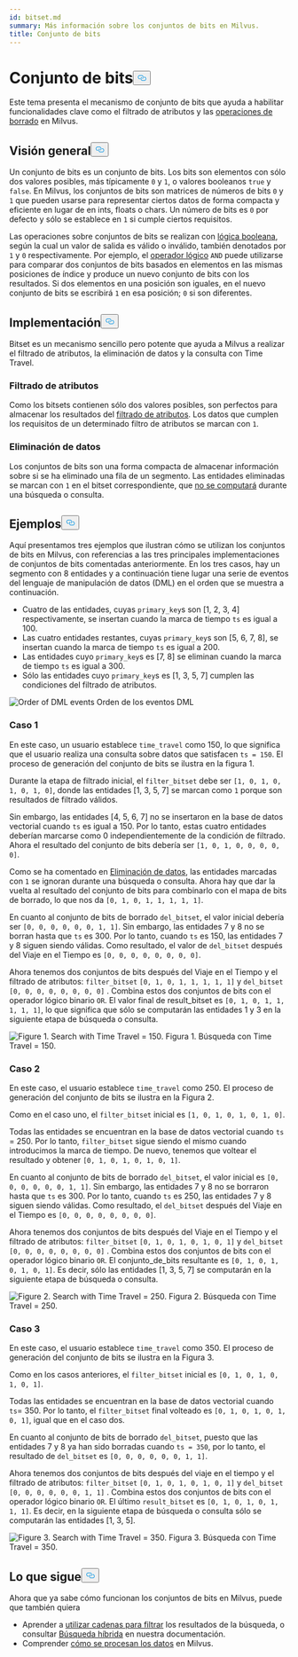 ```yaml
---
id: bitset.md
summary: Más información sobre los conjuntos de bits en Milvus.
title: Conjunto de bits
---
```

<h1 id="Bitset" class="common-anchor-header">Conjunto de bits<button data-href="#Bitset" class="anchor-icon" translate="no">
      <svg translate="no"
        aria-hidden="true"
        focusable="false"
        height="20"
        version="1.1"
        viewBox="0 0 16 16"
        width="16"
      >
        <path
          fill="#0092E4"
          fill-rule="evenodd"
          d="M4 9h1v1H4c-1.5 0-3-1.69-3-3.5S2.55 3 4 3h4c1.45 0 3 1.69 3 3.5 0 1.41-.91 2.72-2 3.25V8.59c.58-.45 1-1.27 1-2.09C10 5.22 8.98 4 8 4H4c-.98 0-2 1.22-2 2.5S3 9 4 9zm9-3h-1v1h1c1 0 2 1.22 2 2.5S13.98 12 13 12H9c-.98 0-2-1.22-2-2.5 0-.83.42-1.64 1-2.09V6.25c-1.09.53-2 1.84-2 3.25C6 11.31 7.55 13 9 13h4c1.45 0 3-1.69 3-3.5S14.5 6 13 6z"
        ></path>
      </svg>
    </button></h1><p>Este tema presenta el mecanismo de conjunto de bits que ayuda a habilitar funcionalidades clave como el filtrado de atributos y las <a href="https://milvus.io/blog/2022-02-07-how-milvus-deletes-streaming-data-in-distributed-cluster.md">operaciones de borrado</a> en Milvus.</p>
<h2 id="Overview" class="common-anchor-header">Visión general<button data-href="#Overview" class="anchor-icon" translate="no">
      <svg translate="no"
        aria-hidden="true"
        focusable="false"
        height="20"
        version="1.1"
        viewBox="0 0 16 16"
        width="16"
      >
        <path
          fill="#0092E4"
          fill-rule="evenodd"
          d="M4 9h1v1H4c-1.5 0-3-1.69-3-3.5S2.55 3 4 3h4c1.45 0 3 1.69 3 3.5 0 1.41-.91 2.72-2 3.25V8.59c.58-.45 1-1.27 1-2.09C10 5.22 8.98 4 8 4H4c-.98 0-2 1.22-2 2.5S3 9 4 9zm9-3h-1v1h1c1 0 2 1.22 2 2.5S13.98 12 13 12H9c-.98 0-2-1.22-2-2.5 0-.83.42-1.64 1-2.09V6.25c-1.09.53-2 1.84-2 3.25C6 11.31 7.55 13 9 13h4c1.45 0 3-1.69 3-3.5S14.5 6 13 6z"
        ></path>
      </svg>
    </button></h2><p>Un conjunto de bits es un conjunto de bits. Los bits son elementos con sólo dos valores posibles, más típicamente <code translate="no">0</code> y <code translate="no">1</code>, o valores booleanos <code translate="no">true</code> y <code translate="no">false</code>. En Milvus, los conjuntos de bits son matrices de números de bits <code translate="no">0</code> y <code translate="no">1</code> que pueden usarse para representar ciertos datos de forma compacta y eficiente en lugar de en ints, floats o chars. Un número de bits es <code translate="no">0</code> por defecto y sólo se establece en <code translate="no">1</code> si cumple ciertos requisitos.</p>
<p>Las operaciones sobre conjuntos de bits se realizan con <a href="/docs/es/boolean.md">lógica booleana</a>, según la cual un valor de salida es válido o inválido, también denotados por <code translate="no">1</code> y <code translate="no">0</code> respectivamente. Por ejemplo, el <a href="https://milvus.io/docs/v2.1.x/boolean.md#Logical-operators">operador lógico</a> <code translate="no">AND</code> puede utilizarse para comparar dos conjuntos de bits basados en elementos en las mismas posiciones de índice y produce un nuevo conjunto de bits con los resultados. Si dos elementos en una posición son iguales, en el nuevo conjunto de bits se escribirá <code translate="no">1</code> en esa posición; <code translate="no">0</code> si son diferentes.</p>
<h2 id="Implementation" class="common-anchor-header">Implementación<button data-href="#Implementation" class="anchor-icon" translate="no">
      <svg translate="no"
        aria-hidden="true"
        focusable="false"
        height="20"
        version="1.1"
        viewBox="0 0 16 16"
        width="16"
      >
        <path
          fill="#0092E4"
          fill-rule="evenodd"
          d="M4 9h1v1H4c-1.5 0-3-1.69-3-3.5S2.55 3 4 3h4c1.45 0 3 1.69 3 3.5 0 1.41-.91 2.72-2 3.25V8.59c.58-.45 1-1.27 1-2.09C10 5.22 8.98 4 8 4H4c-.98 0-2 1.22-2 2.5S3 9 4 9zm9-3h-1v1h1c1 0 2 1.22 2 2.5S13.98 12 13 12H9c-.98 0-2-1.22-2-2.5 0-.83.42-1.64 1-2.09V6.25c-1.09.53-2 1.84-2 3.25C6 11.31 7.55 13 9 13h4c1.45 0 3-1.69 3-3.5S14.5 6 13 6z"
        ></path>
      </svg>
    </button></h2><p>Bitset es un mecanismo sencillo pero potente que ayuda a Milvus a realizar el filtrado de atributos, la eliminación de datos y la consulta con Time Travel.</p>
<h3 id="Attribute-filtering" class="common-anchor-header">Filtrado de atributos</h3><p>Como los bitsets contienen sólo dos valores posibles, son perfectos para almacenar los resultados del <a href="https://milvus.io/docs/v2.1.x/hybridsearch.md">filtrado de atributos</a>. Los datos que cumplen los requisitos de un determinado filtro de atributos se marcan con <code translate="no">1</code>.</p>
<h3 id="Data-deletion" class="common-anchor-header">Eliminación de datos</h3><p>Los conjuntos de bits son una forma compacta de almacenar información sobre si se ha eliminado una fila de un segmento. Las entidades eliminadas se marcan con <code translate="no">1</code> en el bitset correspondiente, que <a href="https://milvus.io/blog/deleting-data-in-milvus.md">no se computará</a> durante una búsqueda o consulta.</p>
<h2 id="Examples" class="common-anchor-header">Ejemplos<button data-href="#Examples" class="anchor-icon" translate="no">
      <svg translate="no"
        aria-hidden="true"
        focusable="false"
        height="20"
        version="1.1"
        viewBox="0 0 16 16"
        width="16"
      >
        <path
          fill="#0092E4"
          fill-rule="evenodd"
          d="M4 9h1v1H4c-1.5 0-3-1.69-3-3.5S2.55 3 4 3h4c1.45 0 3 1.69 3 3.5 0 1.41-.91 2.72-2 3.25V8.59c.58-.45 1-1.27 1-2.09C10 5.22 8.98 4 8 4H4c-.98 0-2 1.22-2 2.5S3 9 4 9zm9-3h-1v1h1c1 0 2 1.22 2 2.5S13.98 12 13 12H9c-.98 0-2-1.22-2-2.5 0-.83.42-1.64 1-2.09V6.25c-1.09.53-2 1.84-2 3.25C6 11.31 7.55 13 9 13h4c1.45 0 3-1.69 3-3.5S14.5 6 13 6z"
        ></path>
      </svg>
    </button></h2><p>Aquí presentamos tres ejemplos que ilustran cómo se utilizan los conjuntos de bits en Milvus, con referencias a las tres principales implementaciones de conjuntos de bits comentadas anteriormente. En los tres casos, hay un segmento con 8 entidades y a continuación tiene lugar una serie de eventos del lenguaje de manipulación de datos (DML) en el orden que se muestra a continuación.</p>
<ul>
<li>Cuatro de las entidades, cuyas <code translate="no">primary_key</code>s son [1, 2, 3, 4] respectivamente, se insertan cuando la marca de tiempo <code translate="no">ts</code> es igual a 100.</li>
<li>Las cuatro entidades restantes, cuyas <code translate="no">primary_key</code>s son [5, 6, 7, 8], se insertan cuando la marca de tiempo <code translate="no">ts</code> es igual a 200.</li>
<li>Las entidades cuyo <code translate="no">primary_key</code>s es [7, 8] se eliminan cuando la marca de tiempo <code translate="no">ts</code> es igual a 300.</li>
<li>Sólo las entidades cuyo <code translate="no">primary_key</code>s es [1, 3, 5, 7] cumplen las condiciones del filtrado de atributos.</li>
</ul>
<p>
  
   <span class="img-wrapper"> <img translate="no" src="/docs/v2.5.x/assets/bitset_0.svg" alt="Order of DML events" class="doc-image" id="order-of-dml-events" />
   </span> <span class="img-wrapper"> <span>Orden de los eventos DML</span> </span></p>
<h3 id="Case-one" class="common-anchor-header">Caso 1</h3><p>En este caso, un usuario establece <code translate="no">time_travel</code> como 150, lo que significa que el usuario realiza una consulta sobre datos que satisfacen <code translate="no">ts = 150</code>. El proceso de generación del conjunto de bits se ilustra en la figura 1.</p>
<p>Durante la etapa de filtrado inicial, el <code translate="no">filter_bitset</code> debe ser <code translate="no">[1, 0, 1, 0, 1, 0, 1, 0]</code>, donde las entidades [1, 3, 5, 7] se marcan como <code translate="no">1</code> porque son resultados de filtrado válidos.</p>
<p>Sin embargo, las entidades [4, 5, 6, 7] no se insertaron en la base de datos vectorial cuando <code translate="no">ts</code> es igual a 150. Por lo tanto, estas cuatro entidades deberían marcarse como 0 independientemente de la condición de filtrado. Ahora el resultado del conjunto de bits debería ser <code translate="no">[1, 0, 1, 0, 0, 0, 0, 0]</code>.</p>
<p>Como se ha comentado en <a href="#data-deletion">Eliminación de datos</a>, las entidades marcadas con <code translate="no">1</code> se ignoran durante una búsqueda o consulta. Ahora hay que dar la vuelta al resultado del conjunto de bits para combinarlo con el mapa de bits de borrado, lo que nos da <code translate="no">[0, 1, 0, 1, 1, 1, 1, 1]</code>.</p>
<p>En cuanto al conjunto de bits de borrado <code translate="no">del_bitset</code>, el valor inicial debería ser <code translate="no">[0, 0, 0, 0, 0, 0, 1, 1]</code>. Sin embargo, las entidades 7 y 8 no se borran hasta que <code translate="no">ts</code> es 300. Por lo tanto, cuando <code translate="no">ts</code> es 150, las entidades 7 y 8 siguen siendo válidas. Como resultado, el valor de <code translate="no">del_bitset</code> después del Viaje en el Tiempo es <code translate="no">[0, 0, 0, 0, 0, 0, 0, 0]</code>.</p>
<p>Ahora tenemos dos conjuntos de bits después del Viaje en el Tiempo y el filtrado de atributos: <code translate="no">filter_bitset</code> <code translate="no">[0, 1, 0, 1, 1, 1, 1, 1]</code> y <code translate="no">del_bitset</code> <code translate="no">[0, 0, 0, 0, 0, 0, 0, 0]</code> .  Combina estos dos conjuntos de bits con el operador lógico binario <code translate="no">OR</code>. El valor final de result_bitset es <code translate="no">[0, 1, 0, 1, 1, 1, 1, 1]</code>, lo que significa que sólo se computarán las entidades 1 y 3 en la siguiente etapa de búsqueda o consulta.</p>
<p>
 <span class="img-wrapper">
   <img translate="no" src="/docs/v2.5.x/assets/bitset_1.jpg" alt="Figure 1. Search with Time Travel = 150." class="doc-image" id="figure-1.-search-with-time-travel-=-150." />
   <span>Figura 1. Búsqueda con Time Travel = 150</span>. </span></p>
<h3 id="Case-two" class="common-anchor-header">Caso 2</h3><p>En este caso, el usuario establece <code translate="no">time_travel</code> como 250. El proceso de generación del conjunto de bits se ilustra en la Figura 2.</p>
<p>Como en el caso uno, el <code translate="no">filter_bitset</code> inicial es <code translate="no">[1, 0, 1, 0, 1, 0, 1, 0]</code>.</p>
<p>Todas las entidades se encuentran en la base de datos vectorial cuando <code translate="no">ts</code> = 250. Por lo tanto, <code translate="no">filter_bitset</code> sigue siendo el mismo cuando introducimos la marca de tiempo. De nuevo, tenemos que voltear el resultado y obtener <code translate="no">[0, 1, 0, 1, 0, 1, 0, 1]</code>.</p>
<p>En cuanto al conjunto de bits de borrado <code translate="no">del_bitset</code>, el valor inicial es <code translate="no">[0, 0, 0, 0, 0, 0, 1, 1]</code>. Sin embargo, las entidades 7 y 8 no se borraron hasta que <code translate="no">ts</code> es 300. Por lo tanto, cuando <code translate="no">ts</code> es 250, las entidades 7 y 8 siguen siendo válidas. Como resultado, el <code translate="no">del_bitset</code> después del Viaje en el Tiempo es <code translate="no">[0, 0, 0, 0, 0, 0, 0, 0]</code>.</p>
<p>Ahora tenemos dos conjuntos de bits después del Viaje en el Tiempo y el filtrado de atributos: <code translate="no">filter_bitset</code> <code translate="no">[0, 1, 0, 1, 0, 1, 0, 1]</code> y <code translate="no">del_bitset</code> <code translate="no">[0, 0, 0, 0, 0, 0, 0, 0]</code> . Combina estos dos conjuntos de bits con el operador lógico binario <code translate="no">OR</code>. El conjunto_de_bits resultante es <code translate="no">[0, 1, 0, 1, 0, 1, 0, 1]</code>. Es decir, sólo las entidades [1, 3, 5, 7] se computarán en la siguiente etapa de búsqueda o consulta.</p>
<p>
 <span class="img-wrapper">
   <img translate="no" src="/docs/v2.5.x/assets/bitset_2.jpg" alt="Figure 2. Search with Time Travel = 250." class="doc-image" id="figure-2.-search-with-time-travel-=-250." />
   <span>Figura 2. Búsqueda con Time Travel = 250</span>. </span></p>
<h3 id="Case-three" class="common-anchor-header">Caso 3</h3><p>En este caso, el usuario establece <code translate="no">time_travel</code> como 350. El proceso de generación del conjunto de bits se ilustra en la Figura 3.</p>
<p>Como en los casos anteriores, el <code translate="no">filter_bitset</code> inicial es <code translate="no">[0, 1, 0, 1, 0, 1, 0, 1]</code>.</p>
<p>Todas las entidades se encuentran en la base de datos vectorial cuando <code translate="no">ts</code>= 350. Por lo tanto, el <code translate="no">filter_bitset</code> final volteado es <code translate="no">[0, 1, 0, 1, 0, 1, 0, 1]</code>, igual que en el caso dos.</p>
<p>En cuanto al conjunto de bits de borrado <code translate="no">del_bitset</code>, puesto que las entidades 7 y 8 ya han sido borradas cuando <code translate="no">ts = 350</code>, por lo tanto, el resultado de <code translate="no">del_bitset</code> es <code translate="no">[0, 0, 0, 0, 0, 0, 1, 1]</code>.</p>
<p>Ahora tenemos dos conjuntos de bits después del viaje en el tiempo y el filtrado de atributos: <code translate="no">filter_bitset</code> <code translate="no">[0, 1, 0, 1, 0, 1, 0, 1]</code> y <code translate="no">del_bitset</code> <code translate="no">[0, 0, 0, 0, 0, 0, 1, 1]</code> .  Combina estos dos conjuntos de bits con el operador lógico binario <code translate="no">OR</code>. El último <code translate="no">result_bitset</code> es <code translate="no">[0, 1, 0, 1, 0, 1, 1, 1]</code>. Es decir, en la siguiente etapa de búsqueda o consulta sólo se computarán las entidades [1, 3, 5].</p>
<p>
 <span class="img-wrapper">
   <img translate="no" src="/docs/v2.5.x/assets/bitset_3.jpg" alt="Figure 3. Search with Time Travel = 350." class="doc-image" id="figure-3.-search-with-time-travel-=-350." />
   <span>Figura 3. Búsqueda con Time Travel = 350</span>. </span></p>
<h2 id="Whats-next" class="common-anchor-header">Lo que sigue<button data-href="#Whats-next" class="anchor-icon" translate="no">
      <svg translate="no"
        aria-hidden="true"
        focusable="false"
        height="20"
        version="1.1"
        viewBox="0 0 16 16"
        width="16"
      >
        <path
          fill="#0092E4"
          fill-rule="evenodd"
          d="M4 9h1v1H4c-1.5 0-3-1.69-3-3.5S2.55 3 4 3h4c1.45 0 3 1.69 3 3.5 0 1.41-.91 2.72-2 3.25V8.59c.58-.45 1-1.27 1-2.09C10 5.22 8.98 4 8 4H4c-.98 0-2 1.22-2 2.5S3 9 4 9zm9-3h-1v1h1c1 0 2 1.22 2 2.5S13.98 12 13 12H9c-.98 0-2-1.22-2-2.5 0-.83.42-1.64 1-2.09V6.25c-1.09.53-2 1.84-2 3.25C6 11.31 7.55 13 9 13h4c1.45 0 3-1.69 3-3.5S14.5 6 13 6z"
        ></path>
      </svg>
    </button></h2><p>Ahora que ya sabe cómo funcionan los conjuntos de bits en Milvus, puede que también quiera</p>
<ul>
<li>Aprender a <a href="https://milvus.io/blog/2022-08-08-How-to-use-string-data-to-empower-your-similarity-search-applications.md">utilizar cadenas para filtrar</a> los resultados de la búsqueda, o consultar <a href="https://milvus.io/docs/hybridsearch.md">Búsqueda híbrida</a> en nuestra documentación.</li>
<li>Comprender <a href="https://milvus.io/docs/v2.1.x/data_processing.md">cómo se procesan los datos</a> en Milvus.</li>
</ul>
